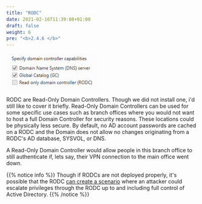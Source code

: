 ```yaml
---
title: "RODC"
date: 2021-02-16T11:39:08+01:00
draft: false
weight: 6
pre: "<b>2.4.6 </b>"
---
```


![](gc.png)

RODC are Read-Only Domain Controllers. Though we did not install one, i'd still like to cover it briefly.
Read-Only Domain Controllers can be used for some specific use cases such as branch offices where you would not want to host a full Domain Controller for security reasons. These locations could be physically less secure. By default, no AD account passwords are cached on a RODC and the Domain does not allow no changes originating from a RODC's AD database, SYSVOL, or DNS.

A Read-Only Domain Controller would allow people in this branch office to still authenticate if, lets say, their VPN connection to the main office went down. 

{{% notice info %}}
Though if RODCs are not deployed properly, it's possible that the RODC [can create a scenario](https://adsecurity.org/?p=3592) where an attacker could escalate privileges through the RODC up to and including full control of Active Directory.
{{% /notice %}}